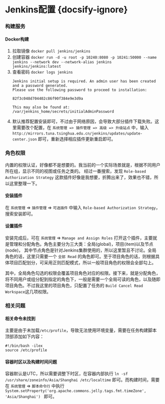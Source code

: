 # Jenkins配置 {docsify-ignore}

### 构建服务
#### Docker构建
1. 拉取镜像 `docker pull jenkins/jenkins`
2. 创建容器 `docker run -d -u root -p 10240:8080 -p 10241:50000 --name jenkins --network dev --network-alias jenkins jenkins/jenkins:latest`
3. 查看密码 `docker logs jenkins`
    ```text
    Jenkins initial setup is required. An admin user has been created and a password generated.
    Please use the following password to proceed to installation:
    
    82f3c048d704402c86f90f384e9e3d9a
    
    This may also be found at: /var/jenkins_home/secrets/initialAdminPassword
    ```
4. 默认推荐配置安装即可，不过由于网络原因，会导致大部分插件下载失败。这里需要改个配置，在 `系统管理 => 插件管理 => 高级 => 升级站点` 中，输入 `http://mirrors.tuna.tsinghua.edu.cn/jenkins/updates/update-center.json` 即可，重新选择相应插件更新重启即可。

### 角色权限
内置的权限认证，好像都不是想要的。我当前的一个实际场景就是，根据不同用户所在组，显示不同的视图或任务之类的。
经过一番搜索，发现 `Role-based Authorization Strategy` 这款插件好像是我想要，折腾出来了，效果也不错，所以这里整理一下。
#### 安装插件
在 `系统管理` => `插件管理` => `可选插件` 中输入 `Role-based Authorization Strategy`，搜索安装即可。
#### 设置插件
安装完成后，可在 `系统管理` => `Manage and Assign Roles` 打开这个插件，主要就是管理和分配角色。角色主要分为三大类：全局(global)，项目(item)以及节点(node)，
其中节点角色是针对Jenkins集群使用的，所以这里暂且不讨论。全局角色的话，这里只需要一个 `全部 Read` 的角色即可。至于项目角色的话，则根据具体项目匹配划分，可采用正则匹配模式，所以一般项目角色的权限会全部勾上。

其中，全局角色勾选的权限会覆盖项目角色对应的权限。接下来，就是分配角色，将不同用户或组分配到指定的角色下，一般是需要一个全局可读的角色，以及随即项目角色。不过我这里的项目角色，只配置了任务的 `Build Cancel Read Workspace`这几项权限。

### 相关问题
#### 相关命令未找到
主要是由于未加载`/etc/profile`，导致无法使用环境变量，需要在任务构建脚本顶部添加如下内容：
```shell
#!/bin/bash -ilex
source /etc/profile
```
#### 容器时区以及构建时间问题
容器默认是UTC，所以需要调整下时区，在容器内部执行 `ln -sf /usr/share/zoneinfo/Asia/Shanghai /etc/localtime` 即可。而构建时间，需要在 `系统管理` => `脚本命令行` 中执行 `System.setProperty('org.apache.commons.jelly.tags.fmt.timeZone', 'Asia/Shanghai')
` 即可。